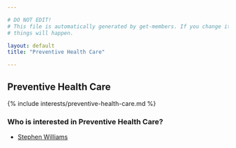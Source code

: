 ```yaml
---

# DO NOT EDIT!
# This file is automatically generated by get-members. If you change it, bad
# things will happen.

layout: default
title: "Preventive Health Care"

---
```


## Preventive Health Care

{% include interests/preventive-health-care.md %}

### Who is interested in Preventive Health Care?


* [Stephen Williams](/members/stephen-williams.html)
